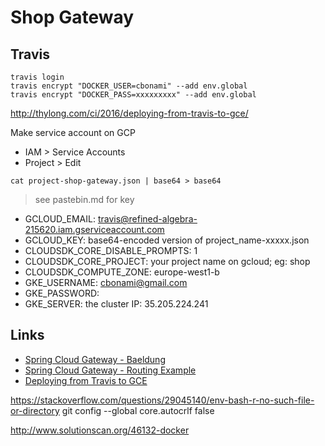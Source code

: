 # Shop Gateway

## Travis

```
travis login
travis encrypt "DOCKER_USER=cbonami" --add env.global
travis encrypt "DOCKER_PASS=xxxxxxxxx" --add env.global
```

http://thylong.com/ci/2016/deploying-from-travis-to-gce/

Make service account on GCP 
* IAM > Service Accounts
* Project > Edit

```
cat project-shop-gateway.json | base64 > base64
```

> see pastebin.md for key

* GCLOUD_EMAIL: travis@refined-algebra-215620.iam.gserviceaccount.com
* GCLOUD_KEY: base64-encoded version of project_name-xxxxx.json
* CLOUDSDK_CORE_DISABLE_PROMPTS: 1
* CLOUDSDK_CORE_PROJECT: your project name on gcloud; eg: shop
* CLOUDSDK_COMPUTE_ZONE: europe-west1-b	
* GKE_USERNAME: cbonami@gmail.com
* GKE_PASSWORD: 
* GKE_SERVER: the cluster IP: 35.205.224.241

## Links

* [Spring Cloud Gateway - Baeldung](https://www.baeldung.com/spring-cloud-gateway)
* [Spring Cloud Gateway - Routing Example](https://stackoverflow.com/questions/48865174/spring-cloud-gateway-proxy-forward-the-entire-sub-part-of-url)
* [Deploying from Travis to GCE](http://thylong.com/ci/2016/deploying-from-travis-to-gce/)

https://stackoverflow.com/questions/29045140/env-bash-r-no-such-file-or-directory
git config --global core.autocrlf false

http://www.solutionscan.org/46132-docker